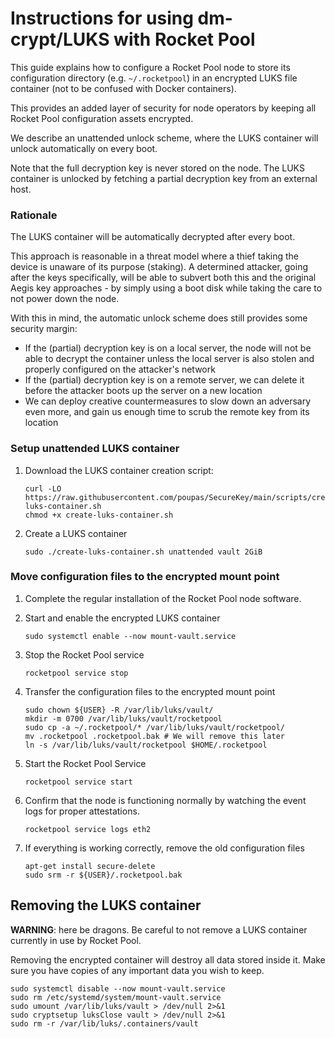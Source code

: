 # Instructions for using dm-crypt/LUKS with Rocket Pool

This guide explains how to configure a Rocket Pool node to store its configuration
directory (e.g. `~/.rocketpool`) in an encrypted LUKS file container (not to be confused with Docker containers).

This provides an added layer of security for node operators by keeping all Rocket
Pool configuration assets encrypted.

We describe an unattended unlock scheme, where the LUKS container will unlock
automatically on every boot.

Note that the full decryption key is never stored on the node.
The LUKS container is unlocked by fetching a partial decryption key from an external host.

### Rationale

The LUKS container will be automatically decrypted after every boot.

This approach is reasonable in a threat model where a thief taking the device is unaware of its purpose (staking).
A determined attacker, going after the keys specifically, will be able to subvert both this and the original Aegis key approaches - by simply using a boot disk while taking the care to not power down the node.

With this in mind, the automatic unlock scheme does still provides some security margin:

  * If the (partial) decryption key is on a local server, the node will not be able to decrypt the container unless the local server is also stolen and properly configured on the attacker's network
  * If the (partial) decryption key is on a remote server, we can delete it before the attacker boots up the server on a new location
  * We can deploy creative countermeasures to slow down an adversary even more, and gain us enough time to scrub the remote key from its location

### Setup unattended LUKS container

1. Download the LUKS container creation script:
    ```shell
    curl -LO https://raw.githubusercontent.com/poupas/SecureKey/main/scripts/create-luks-container.sh
    chmod +x create-luks-container.sh
    ```

1. Create a LUKS container
    ```shell
    sudo ./create-luks-container.sh unattended vault 2GiB
    ```

### Move configuration files to the encrypted mount point

1. Complete the regular installation of the Rocket Pool node software.

1. Start and enable the encrypted LUKS container
    ```shell
    sudo systemctl enable --now mount-vault.service
    ```

1. Stop the Rocket Pool service
    ```shell
    rocketpool service stop
    ```

1. Transfer the configuration files to the encrypted mount point
    ```shell
    sudo chown ${USER} -R /var/lib/luks/vault/
    mkdir -m 0700 /var/lib/luks/vault/rocketpool
    sudo cp -a ~/.rocketpool/* /var/lib/luks/vault/rocketpool/
    mv .rocketpool .rocketpool.bak # We will remove this later
    ln -s /var/lib/luks/vault/rocketpool $HOME/.rocketpool
    ``` 

1. Start the Rocket Pool Service
    ```shell
    rocketpool service start
    ```
 
 1. Confirm that the node is functioning normally by watching the event logs for proper attestations.
    ```shell
    rocketpool service logs eth2
    ````

1. If everything is working correctly, remove the old configuration files
    ```shell
    apt-get install secure-delete
    sudo srm -r ${USER}/.rocketpool.bak
    ```
 
## Removing the LUKS container

**WARNING**: here be dragons. Be careful to not remove a LUKS container currently in use by Rocket Pool.

Removing the encrypted container will destroy all data stored inside it. Make sure you have copies of any important data you wish to keep.

```shell
sudo systemctl disable --now mount-vault.service
sudo rm /etc/systemd/system/mount-vault.service
sudo umount /var/lib/luks/vault > /dev/null 2>&1
sudo cryptsetup luksClose vault > /dev/null 2>&1
sudo rm -r /var/lib/luks/.containers/vault
```
